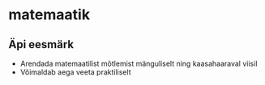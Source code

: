 # matemaatik
## Äpi eesmärk
* Arendada matemaatilist mõtlemist mänguliselt ning kaasahaaraval viisil
* Võimaldab aega veeta praktiliselt 
